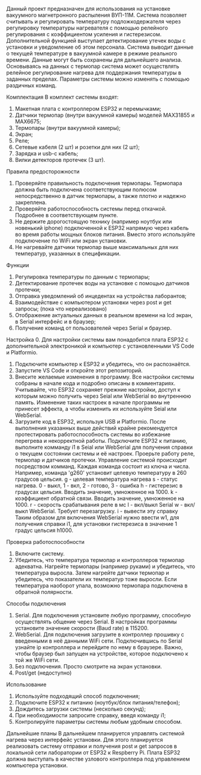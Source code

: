 Данный проект предназначен для использования на установке вакуумного магнетронного распыления ВУП-11М. Система позволяет считывать и регулировать температуру подложкодержателя через регулировку температуры нагревателя с помощью релейного регулирования с коэффициентом усиления и гистерезисом. Дополнительной функцией выступает детектирование утечек воды с установки и уведомление об этом персонала.
Система выводит данные о текущей температуре в вакуумной камере в режиме реального времени. Данные могут быть сохранены для дальнейшего анализа. Основываясь на данных с термопар система может осуществлять релейное регулирование нагрева для поддержания температуры в заданных пределах. Параметры системы можно изменять с помощью раздичных команд.

Комплектация
В комплект системы входят: 
1. Макетная плата с контроллером ESP32 и перемычками;
2. Датчики термопар (внутри вакуумной камеры) моделей MAX31855 и MAX6675;
3. Термопары (внутри вакуумной камеры);
4. Экран;
5. Реле;
6. Сетевые кабеля (2 шт) и розетки для них (2 шт);
7. Зарядка и usb-c кабель;
8. Вилки детекторов протечек (3 шт).

Правила предосторожности
1. Проверяйте правильность подключения термопары. Термопара должна быть подключена соответствующим полюсом непосредственно в датчик термопары, а также плотно и надежно закреплена.
2. Проверяйте работоспособность системы перед откачкой. Подробнее в соответствующем пункте.
3. Не держите дорогостоящую технику (например ноутбук или новенький iphone) подключенной к ESP32 напрямую через кабель во время работы мощных блоков питания. Вместо этого используйте подключение по WiFi или экран установки.
4. Не нагревайте датчики термопар выше максимальных для них температур, указанных в спецификации.

Функции
1. Регулировка температуры по данным с термопары;
2. Детектирование протечек воды на установке с помощью датчиков протечки;
3. Отправка уведомлений об инцедентах на устройства лаборантов;
4. Взаимодействие с компьютером установки через post и get запросы; (пока что нереализовано)
5. Отображение актуальных данных в реальном времени на lcd экран, в Serial интерфейс и в браузер;
6. Получение команд от пользователей через Serial и браузер.

Настройка
0. Для настройки системы вам понадобится плата ESP32 с дополнительной электроникой и компьютер с установленными VS Code и Platformio.
1. Подключите компьютер к ESP32 и убедитесь, что он распознаётся.
2. Запустите VS Code и откройте этот репозиторий.
3. Внесите желаемые изменения в программу. Все настройки системы собраны в начале кода и подробно описаны в комментариях. Учитывайте, что ESP32 сохраняет прежние настройки, доступ к которым можно получить через Seial или WebSerial во внутреннюю память. Изменение таких настроек в начале программы не принесет эффекта, а чтобы изменить их используйте Seial или WebSerial.
4. Загрузите код в ESP32, используя USB и Platformio.
После выполнения указанных выше действий крайне рекомендуется протестировать работоспособность системы во избежание перегрева и некорректной работы. Подключите ESP32 к питанию, выполните комманду i1 в Seial или WebSerial для получения справки о текущем состоянии системы и её настроек. Проерьте работу реле, термопар и датчиков протечки.
Управление системой происходит посредством комманд. Каждая команда состоит из ключа и числа.
  Например, команда 'g260' установит целевую температуру в 260 градусов цельсия.
  g - целевая температура нагрева
  s - статус нагрева. 0 - выкл, 1 - вкл, 2 - готово, 3 - ошибка
  h - гистерезис в градусах цельсия. Вводить значение, умноженное на 1000.
  k - коэффициент обратной связи. Вводить значение, умноженное на 1000.
  r - скорость срабатывания реле в мс
  l - вкл/выкл Serial
  w - вкл/выкл WebSerial. Требует перезагрузку.
  i - вывести эту справку
Таким образом для включения WebSerial нужно ввести w1, для получения справки i1, для установки гистерезиса в значение 1 градус цельсия h1000.

Проверка работоспособности
1. Включите систему.
2. Убедитесь, что температура термопар и контроллеров термопар адекватна. Нагрейте термопары (например руками) и убедитесь, что температура выросла. Затем нагрейте датчики термопар и убедитесь, что показатели их температур тоже выросли. Если температура наоборот упала, возможно термопара подключена в обратной полярности.

Способы подключения
1. Serial. Для подключения установите любую программу, способную осуществлять общение через Serial. В настройках программы установите значение скорости (Baud rate) в 115200.
2. WebSerial. Для подключения загрузите в контроллер прошивку с введенными в неё данными WiFi сети. Подключившись по Serial узнайте ip контроллера и перейдите по нему в браузере. Важно, чтобы браузер был запущен на устройстве, которое подключено к той же WiFi сети.
3. Без подключения. Просто смотрите на экран установки.
4. Post/get (недоступно)

Использование
1. Используйте подходящий способ подключения;
2. Подключите ESP32 к питанию (ноутбук/блок питания/телефон);
3. Дождитесь загрузки системы (несколько секунд);
4. При необходимости запросите справку, введя команду i1;
5. Контролируйте параметры системы любым удобным способом.

Дальнейшие планы
В дальнейшем планируется управлять системой нагрева через интерфейс установки. Для этого планируется реализовать систему отправки и получения post и get запросов в локальной сети лаборатории от ESP32 к Respberry Pi. Плата ESP32 должна выступать в качестве узлового контроллера под управлением компьютера установки.